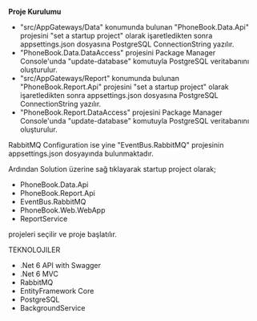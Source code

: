**Proje Kurulumu**

- "src/AppGateways/Data" konumunda bulunan "PhoneBook.Data.Api" projesini "set a startup project" olarak işaretledikten sonra appsettings.json dosyasına PostgreSQL ConnectionString yazılır. 
- "PhoneBook.Data.DataAccess" projesini Package Manager Console'unda "update-database" komutuyla PostgreSQL veritabanını oluşturulur.
- "src/AppGateways/Report" konumunda bulunan "PhoneBook.Report.Api" projesini "set a startup project" olarak işaretledikten sonra appsettings.json dosyasına PostgreSQL ConnectionString yazılır. 
- "PhoneBook.Report.DataAccess" projesini Package Manager Console'unda "update-database" komutuyla PostgreSQL veritabanını oluşturulur.

RabbitMQ Configuration ise yine "EventBus.RabbitMQ" projesinin appsettings.json dosyayında bulunmaktadır.

Ardından Solution üzerine sağ tıklayarak startup project olarak;
- PhoneBook.Data.Api
- PhoneBook.Report.Api
- EventBus.RabbitMQ
- PhoneBook.Web.WebApp
- ReportService

projeleri seçilir ve proje başlatılır.

TEKNOLOJILER

- .Net 6 API with Swagger 
- .Net 6 MVC 
- RabbitMQ 
- EntityFramework Core 
- PostgreSQL
- BackgroundService
  

